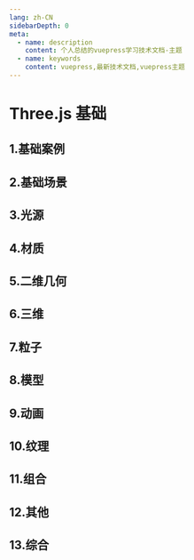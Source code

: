 ```yaml
---
lang: zh-CN
sidebarDepth: 0
meta:
  - name: description
    content: 个人总结的vuepress学习技术文档-主题
  - name: keywords
    content: vuepress,最新技术文档,vuepress主题
---
```


# Three.js 基础

## 1.基础案例

## 2.基础场景

## 3.光源

## 4.材质

## 5.二维几何

## 6.三维

## 7.粒子

## 8.模型

## 9.动画

## 10.纹理

## 11.组合

## 12.其他

## 13.综合

